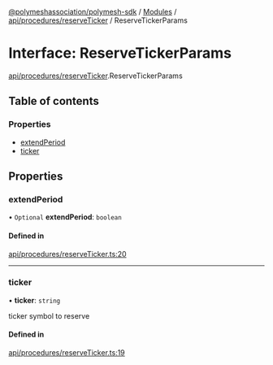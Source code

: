 [@polymeshassociation/polymesh-sdk](../README.md) / [Modules](../modules.md) / [api/procedures/reserveTicker](../modules/api_procedures_reserveTicker.md) / ReserveTickerParams

# Interface: ReserveTickerParams

[api/procedures/reserveTicker](../modules/api_procedures_reserveTicker.md).ReserveTickerParams

## Table of contents

### Properties

- [extendPeriod](api_procedures_reserveTicker.ReserveTickerParams.md#extendperiod)
- [ticker](api_procedures_reserveTicker.ReserveTickerParams.md#ticker)

## Properties

### extendPeriod

• `Optional` **extendPeriod**: `boolean`

#### Defined in

[api/procedures/reserveTicker.ts:20](https://github.com/PolymathNetwork/polymesh-sdk/blob/31dfa0dc/src/api/procedures/reserveTicker.ts#L20)

___

### ticker

• **ticker**: `string`

ticker symbol to reserve

#### Defined in

[api/procedures/reserveTicker.ts:19](https://github.com/PolymathNetwork/polymesh-sdk/blob/31dfa0dc/src/api/procedures/reserveTicker.ts#L19)
